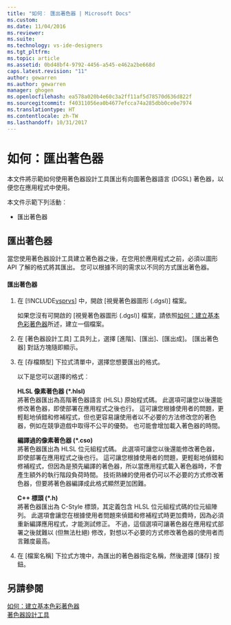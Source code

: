 ```yaml
---
title: "如何︰ 匯出著色器 | Microsoft Docs"
ms.custom: 
ms.date: 11/04/2016
ms.reviewer: 
ms.suite: 
ms.technology: vs-ide-designers
ms.tgt_pltfrm: 
ms.topic: article
ms.assetid: 0bd48bf4-9792-4456-a545-e462a2be668d
caps.latest.revision: "11"
author: gewarren
ms.author: gewarren
manager: ghogen
ms.openlocfilehash: ea578a020b4e60c3a2ff11af5d78570d636d822f
ms.sourcegitcommit: f40311056ea0b4677efcca74a285dbb0ce0e7974
ms.translationtype: HT
ms.contentlocale: zh-TW
ms.lasthandoff: 10/31/2017
---
```

# <a name="how-to-export-a-shader"></a>如何：匯出著色器
本文件將示範如何使用著色器設計工具匯出有向圖著色器語言 (DGSL) 著色器，以便您在應用程式中使用。  
  
 本文件示範下列活動︰  
  
-   匯出著色器  
  
## <a name="exporting-a-shader"></a>匯出著色器  
 當您使用著色器設計工具建立著色器之後，在您用於應用程式之前，必須以圖形 API 了解的格式將其匯出。 您可以根據不同的需求以不同的方式匯出著色器。  
  
#### <a name="to-export-a-shader"></a>匯出著色器  
  
1.  在 [!INCLUDE[vsprvs](../code-quality/includes/vsprvs_md.md)] 中，開啟 [視覺著色器圖形 (.dgsl)] 檔案。  
  
     如果您沒有可開啟的 [視覺著色器圖形 (.dgsl)] 檔案，請依照[如何：建立基本色彩著色器](../designers/how-to-create-a-basic-color-shader.md)所述，建立一個檔案。  
  
2.  在 [著色器設計工具] 工具列上，選擇 [進階]、[匯出]、[匯出成]。 [匯出著色器] 對話方塊隨即顯示。  
  
3.  在 [存檔類型] 下拉式清單中，選擇您想要匯出的格式。  
  
     以下是您可以選擇的格式︰  
  
     **HLSL 像素著色器 (\*.hlsl)**  
     將著色器匯出為高階著色器語言 (HLSL) 原始程式碼。 此選項可讓您以後還能修改著色器，即使部署在應用程式之後也行。 這可讓您根據使用者的問題，更輕鬆地偵錯和修補程式，但也更容易讓使用者以不必要的方法修改您的著色器，例如在競爭遊戲中取得不公平的優勢。 也可能會增加載入著色器的時間。  
  
     **編譯過的像素著色器 (\*.cso)**  
     將著色器匯出為 HLSL 位元組程式碼。 此選項可讓您以後還能修改著色器，即使部署在應用程式之後也行。 這可讓您根據使用者的問題，更輕鬆地偵錯和修補程式，但因為是預先編譯的著色器，所以當應用程式載入著色器時，不會產生額外的執行階段負荷時間。 技術熟練的使用者仍可以不必要的方式修改著色器，但要將著色器編譯成此格式顯然更加困難。  
  
     **C++ 標頭 (\*.h)**  
     將著色器匯出為 C-Style 標頭，其定義包含 HLSL 位元組程式碼的位元組陣列。 此選項會讓您在根據使用者問題來偵錯和修補程式時更加費時，因為必須重新編譯應用程式，才能測試修正。 不過，這個選項可讓著色器在應用程式部署之後就難以 (但無法杜絕) 修改，對想以不必要的方式修改著色器的使用者而言難度最高。  
  
4.  在 [檔案名稱] 下拉式方塊中，為匯出的著色器指定名稱，然後選擇 [儲存] 按鈕。  
  
## <a name="see-also"></a>另請參閱  
 [如何：建立基本色彩著色器](../designers/how-to-create-a-basic-color-shader.md)   
 [著色器設計工具](../designers/shader-designer.md)